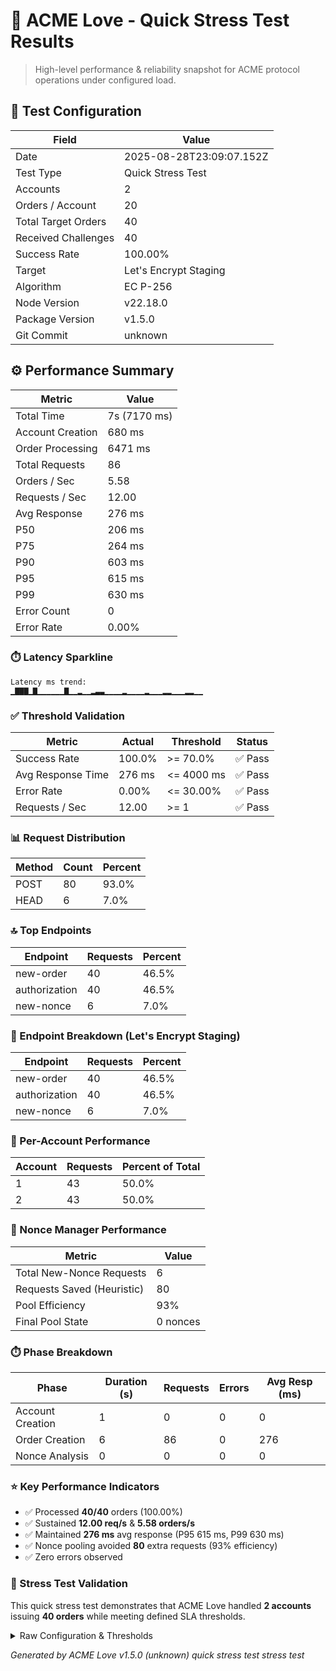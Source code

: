 # 🚀 ACME Love - Quick Stress Test Results

> High-level performance & reliability snapshot for ACME protocol operations under configured load.

## 🧪 Test Configuration

| Field               | Value                    |
| ------------------- | ------------------------ |
| Date                | 2025-08-28T23:09:07.152Z |
| Test Type           | Quick Stress Test        |
| Accounts            | 2                        |
| Orders / Account    | 20                       |
| Total Target Orders | 40                       |
| Received Challenges | 40                       |
| Success Rate        | 100.00%                  |
| Target              | Let's Encrypt Staging    |
| Algorithm           | EC P-256                 |
| Node Version        | v22.18.0                 |
| Package Version     | v1.5.0                   |
| Git Commit          | unknown                  |

## ⚙️ Performance Summary

| Metric           | Value        |
| ---------------- | ------------ |
| Total Time       | 7s (7170 ms) |
| Account Creation | 680 ms       |
| Order Processing | 6471 ms      |
| Total Requests   | 86           |
| Orders / Sec     | 5.58         |
| Requests / Sec   | 12.00        |
| Avg Response     | 276 ms       |
| P50              | 206 ms       |
| P75              | 264 ms       |
| P90              | 603 ms       |
| P95              | 615 ms       |
| P99              | 630 ms       |
| Error Count      | 0            |
| Error Rate       | 0.00%        |

### ⏱️ Latency Sparkline

```
Latency ms trend:
▁▇▇▇▁▇▁▁▁▁▁▁▇▁▁▂▁▁▂▃▃▁▁▁▁▂▁▁▁▁▂▁▁▁▂▂▁▁▁▂▂▁▁
```

### ✅ Threshold Validation

| Metric            | Actual | Threshold  | Status  |
| ----------------- | ------ | ---------- | ------- |
| Success Rate      | 100.0% | >= 70.0%   | ✅ Pass |
| Avg Response Time | 276 ms | <= 4000 ms | ✅ Pass |
| Error Rate        | 0.00%  | <= 30.00%  | ✅ Pass |
| Requests / Sec    | 12.00  | >= 1       | ✅ Pass |

### 📊 Request Distribution

| Method | Count | Percent |
| ------ | ----- | ------- |
| POST   | 80    | 93.0%   |
| HEAD   | 6     | 7.0%    |

### 🔝 Top Endpoints

| Endpoint      | Requests | Percent |
| ------------- | -------- | ------- |
| new-order     | 40       | 46.5%   |
| authorization | 40       | 46.5%   |
| new-nonce     | 6        | 7.0%    |

### 🧩 Endpoint Breakdown (Let's Encrypt Staging)

| Endpoint      | Requests | Percent |
| ------------- | -------- | ------- |
| new-order     | 40       | 46.5%   |
| authorization | 40       | 46.5%   |
| new-nonce     | 6        | 7.0%    |

### 👥 Per-Account Performance

| Account | Requests | Percent of Total |
| ------- | -------- | ---------------- |
| 1       | 43       | 50.0%            |
| 2       | 43       | 50.0%            |

### 🔐 Nonce Manager Performance

| Metric                     | Value    |
| -------------------------- | -------- |
| Total New-Nonce Requests   | 6        |
| Requests Saved (Heuristic) | 80       |
| Pool Efficiency            | 93%      |
| Final Pool State           | 0 nonces |

### ⏱️ Phase Breakdown

| Phase            | Duration (s) | Requests | Errors | Avg Resp (ms) |
| ---------------- | ------------ | -------- | ------ | ------------- |
| Account Creation | 1            | 0        | 0      | 0             |
| Order Creation   | 6            | 86       | 0      | 276           |
| Nonce Analysis   | 0            | 0        | 0      | 0             |

### ⭐ Key Performance Indicators

- ✅ Processed **40/40** orders (100.00%)
- ✅ Sustained **12.00 req/s** & **5.58 orders/s**
- ✅ Maintained **276 ms** avg response (P95 615 ms, P99 630 ms)
- ✅ Nonce pooling avoided **80** extra requests (93% efficiency)
- ✅ Zero errors observed

### 🧾 Stress Test Validation

This quick stress test demonstrates that ACME Love handled **2 accounts** issuing **40 orders** while meeting defined SLA thresholds.

<details><summary>Raw Configuration & Thresholds</summary>

```json
{
  "name": "Quick Stress Test",
  "TOTAL_ACCOUNTS": 2,
  "ORDERS_PER_ACCOUNT": 20,
  "TOTAL_ORDERS": 40,
  "batchSize": 5,
  "thresholds": {
    "minSuccessRate": 0.7,
    "maxAvgResponseTimeMs": 4000,
    "maxErrorRate": 0.3,
    "minRequestsPerSecond": 1
  }
}
```

</details>

_Generated by ACME Love v1.5.0 (unknown) quick stress test stress test_
